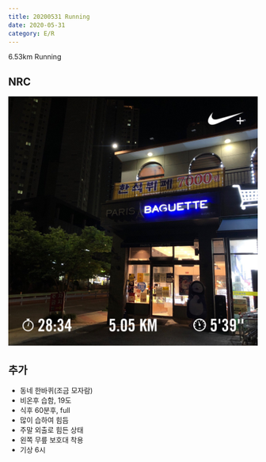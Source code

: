 ```yaml
---
title: 20200531 Running 
date: 2020-05-31
category: E/R
---
```


6.53km Running

## NRC

![2020](/img/20200531.jpg)

## 추가

*   동네 한바퀴(조금 모자람)
*   비온후 습함, 19도
*   식후 60분후, full
*   많이 습하여 힘듬
*   주말 외출로 힘든 상태
*   왼쪽 무릎 보호대 착용
*   기상 6시
